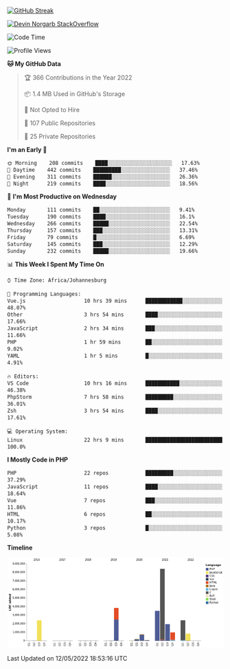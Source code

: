 
[![GitHub Streak](http://github-readme-streak-stats.herokuapp.com?user=DevinNorgarb&date_format=M%20j%5B%2C%20Y%5D)](https://git.io/streak-stats)


[![Devin Norgarb StackOverflow](https://github-readme-stackoverflow.vercel.app/?userID=4993755)](https://stackoverflow.com/users/4993755/devin-norgarb)

<!--START_SECTION:waka-->
![Code Time](http://img.shields.io/badge/Code%20Time-0%20secs-blue)

![Profile Views](http://img.shields.io/badge/Profile%20Views-0-blue)

**🐱 My GitHub Data** 

> 🏆 366 Contributions in the Year 2022
 > 
> 📦 1.4 MB Used in GitHub's Storage 
 > 
> 🚫 Not Opted to Hire
 > 
> 📜 107 Public Repositories 
 > 
> 🔑 25 Private Repositories  
 > 
**I'm an Early 🐤** 

```text
🌞 Morning    208 commits    ████░░░░░░░░░░░░░░░░░░░░░   17.63% 
🌆 Daytime    442 commits    █████████░░░░░░░░░░░░░░░░   37.46% 
🌃 Evening    311 commits    ██████░░░░░░░░░░░░░░░░░░░   26.36% 
🌙 Night      219 commits    ████░░░░░░░░░░░░░░░░░░░░░   18.56%

```
📅 **I'm Most Productive on Wednesday** 

```text
Monday       111 commits    ██░░░░░░░░░░░░░░░░░░░░░░░   9.41% 
Tuesday      190 commits    ████░░░░░░░░░░░░░░░░░░░░░   16.1% 
Wednesday    266 commits    █████░░░░░░░░░░░░░░░░░░░░   22.54% 
Thursday     157 commits    ███░░░░░░░░░░░░░░░░░░░░░░   13.31% 
Friday       79 commits     █░░░░░░░░░░░░░░░░░░░░░░░░   6.69% 
Saturday     145 commits    ███░░░░░░░░░░░░░░░░░░░░░░   12.29% 
Sunday       232 commits    █████░░░░░░░░░░░░░░░░░░░░   19.66%

```


📊 **This Week I Spent My Time On** 

```text
⌚︎ Time Zone: Africa/Johannesburg

💬 Programming Languages: 
Vue.js                   10 hrs 39 mins      ████████████░░░░░░░░░░░░░   48.07% 
Other                    3 hrs 54 mins       ████░░░░░░░░░░░░░░░░░░░░░   17.66% 
JavaScript               2 hrs 34 mins       ███░░░░░░░░░░░░░░░░░░░░░░   11.66% 
PHP                      1 hr 59 mins        ██░░░░░░░░░░░░░░░░░░░░░░░   9.02% 
YAML                     1 hr 5 mins         █░░░░░░░░░░░░░░░░░░░░░░░░   4.91%

🔥 Editors: 
VS Code                  10 hrs 16 mins      ███████████░░░░░░░░░░░░░░   46.38% 
PhpStorm                 7 hrs 58 mins       █████████░░░░░░░░░░░░░░░░   36.01% 
Zsh                      3 hrs 54 mins       ████░░░░░░░░░░░░░░░░░░░░░   17.61%

💻 Operating System: 
Linux                    22 hrs 9 mins       █████████████████████████   100.0%

```

**I Mostly Code in PHP** 

```text
PHP                      22 repos            █████████░░░░░░░░░░░░░░░░   37.29% 
JavaScript               11 repos            ████░░░░░░░░░░░░░░░░░░░░░   18.64% 
Vue                      7 repos             ███░░░░░░░░░░░░░░░░░░░░░░   11.86% 
HTML                     6 repos             ██░░░░░░░░░░░░░░░░░░░░░░░   10.17% 
Python                   3 repos             █░░░░░░░░░░░░░░░░░░░░░░░░   5.08%

```


**Timeline**

![Chart not found](https://raw.githubusercontent.com/DevinNorgarb/DevinNorgarb/main/charts/bar_graph.png) 


 Last Updated on 12/05/2022 18:53:16 UTC
<!--END_SECTION:waka-->

